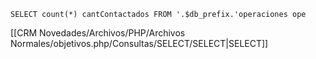 `SELECT count(*) cantContactados FROM '.$db_prefix.'operaciones ope`

[[CRM Novedades/Archivos/PHP/Archivos Normales/objetivos.php/Consultas/SELECT/SELECT|SELECT]]